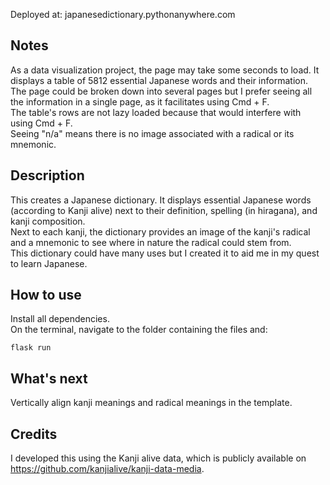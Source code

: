 Deployed at: japanesedictionary.pythonanywhere.com

## Notes
As a data visualization project, the page may take some seconds to load. It displays a table of 5812 essential Japanese words and their information.
<br>
The page could be broken down into several pages but I prefer seeing all the information in a single page, as it facilitates using Cmd + F.
<br>
The table's rows are not lazy loaded because that would interfere with using Cmd + F.
<br>
Seeing "n/a" means there is no image associated with a radical or its mnemonic.

## Description
This creates a Japanese dictionary. It displays essential Japanese words (according to Kanji alive) next to their definition, spelling (in hiragana), and kanji composition. 
<br>
Next to each kanji, the dictionary provides an image of the kanji's radical and a mnemonic to see where in nature the radical could stem from.
<br>
This dictionary could have many uses but I created it to aid me in my quest to learn Japanese.

## How to use
Install all dependencies.
<br>
On the terminal, navigate to the folder containing the files and:
<br>
```
flask run
```

## What's next
Vertically align kanji meanings and radical meanings in the template.

## Credits
I developed this using the Kanji alive data, which is publicly available on https://github.com/kanjialive/kanji-data-media.
